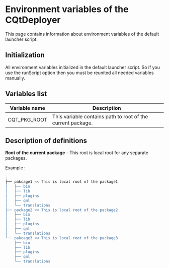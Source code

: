 # Environment variables of the CQtDeployer
This page contains information about environment variables of the default launcher script.

## Initialization 
All environment variables initialized in the default launcher script. So if you use the runScript option then you must be reunited all needed variables manually.


## Variables list

| Variable name  | Description  |
|---|---|
| CQT_PKG_ROOT  | This variable contains path to root of the current package.|

## Description of definitions

**Root of the current package** - This root is local root for any separate packages.


Example :
``` bash
.
├── pakcage1 << This is local root of the package1 
│   ├── bin
│   ├── lib
│   ├── plugins
│   ├── qml
│   └── translations
├── package2 << This is local root of the package2 
│   ├── bin
│   ├── lib
│   ├── plugins
│   ├── qml
│   └── translations
└── pakcage3 << This is local root of the package3
    ├── bin
    ├── lib
    ├── plugins
    ├── qml
    └── translations

```



